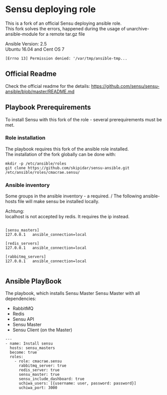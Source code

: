 # Sensu deploying role
This is a fork of an official Sensu deploying ansible role. \
This fork solves the errors, happened during the usage of unarchive-ansible-module for a remote tar.gz file

Ansible Version: 2.5 \
Ubuntu 16.04 and Cent OS 7

```
[Errno 13] Permission denied: '/var/tmp/ansible-tmp...
```


## Official Readme
Check the official readme for the details:
https://github.com/sensu/sensu-ansible/blob/master/README.md



## Playbook Prerequirements

To install Sensu with this fork of the role - several prerequirements must be met.


### Role installation

The playbook requires this fork of the ansible role installed. \
The installation of the fork globally can be done with:

```
mkdir -p /etc/ansible/roles
git clone https://github.com/skipidar/sensu-ansible.git /etc/ansible/roles/cmacrae.sensu/
```

### Ansible inventory 
Some groups in the ansible inventory - a required. /
The following ansible-hosts file will make sensu be installed locally.

Achtung: \
localhost is not accepted by redis. It requires the ip instead.

```

[sensu_masters]
127.0.0.1   ansible_connection=local

[redis_servers]
127.0.0.1   ansible_connection=local

[rabbitmq_servers]
127.0.0.1   ansible_connection=local
			
```




## Ansible PlayBook

The playbook, which installs  Sensu Master Sensu Master with all dependencies:
 - RabbitMQ
 - Redis
 - Sensu API
 - Sensu Master
 - Sensu Client (on the Master)


```
---
- name: Install sensu
  hosts: sensu_masters
  become: true
  roles:
    - role: cmacrae.sensu
      rabbitmq_server: true
      redis_server: true
      sensu_master: true
      sensu_include_dashboard: true         
      uchiwa_users: [{username: user, password: password}]
      uchiwa_port: 3000
      
```
